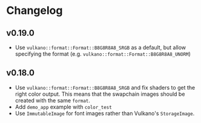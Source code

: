 # Changelog

## v0.19.0
- Use `vulkano::format::Format::B8G8R8A8_SRGB` as a default, but allow specifying the format (e.g. `vulkano::format::Format::B8G8R8A8_UNORM`)

## v0.18.0
- Use `vulkano::format::Format::B8G8R8A8_SRGB` and fix shaders to get the right color output. This means that
the swapchain images should be created with the same `format`.
- Add `demo_app` example with `color_test`
- Use `ImmutableImage` for font images rather than Vulkano's `StorageImage`.